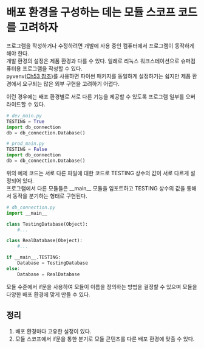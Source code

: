 # 배포 환경을 구성하는 데는 모듈 스코프 코드를 고려하자

프로그램을 작성하거나 수정하려면 개발에 사용 중인 컴퓨터에서 프로그램이 동작하게 해야 한다. <br>
개발 환경의 설정은 제품 환경과 다를 수 있다. 일례로 리눅스 워크스테이션으로 슈퍼컴퓨터용 프로그램을 작성할 수 있다. <br>
pyvenv([Ch53 참조](../Ch53))를 사용하면 파이썬 패키지를 동일하게 설정하기는 쉽지만 제품 환경에서 요구되는 많은 외부 구현을 고려하기 어렵다.

이런 경우에는 배포 환경별로 서로 다른 기능을 제공할 수 있도록 프로그램 일부를 오버라이드할 수 있다.
```py
# dev_main.py
TESTING = True
import db_connection
db = db_connection.Database()

# prod_main.py
TESTING = False
import db_connection
db = db_connection.Database()
```

위의 예제 코드는 서로 다른 파일에 대한 코드로 TESTING 상수의 값이 서로 다르게 설정되어 있다. <br>
프로그램에서 다른 모듈들은 \_\_main\_\_ 모듈을 임포트하고 TESTING 상수의 값을 통해서 동작을 분기하는 형태로 구현된다.
```py
# db_connection.py
import __main__

class TestingDatabase(Object):
    #...

class RealDatabase(Obeject):
    #...

if __main__.TESTING:
    Database = TestingDatabase
else:
    Database = RealDatabase
```

모듈 수준에서 if문을 사용하여 모듈이 이름을 정의하는 방법을 결정할 수 있으며 모듈을 다양한 배포 환경에 맞게 만들 수 있다. <br>

## 정리
1. 배포 환경마다 고유한 설정이 있다.
2. 모듈 스코프에서 if문을 통한 분기로 모듈 콘텐츠를 다른 배포 환경에 맞출 수 있다.